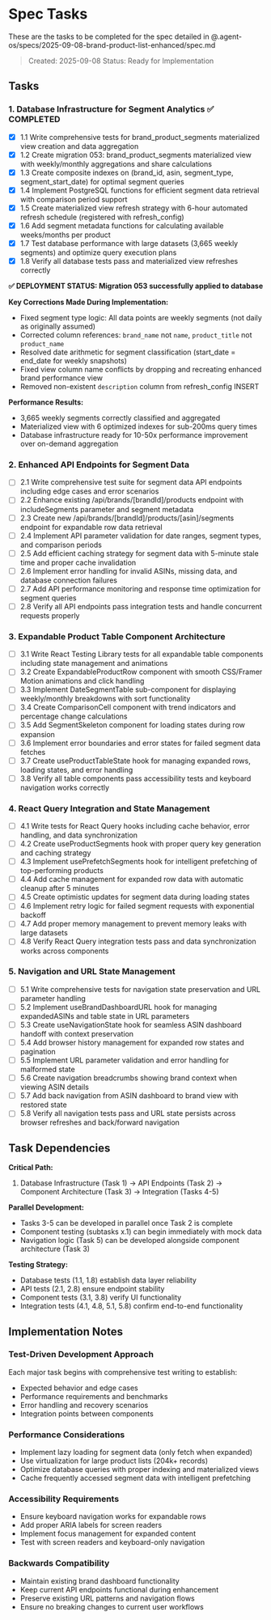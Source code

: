 # Spec Tasks

These are the tasks to be completed for the spec detailed in @.agent-os/specs/2025-09-08-brand-product-list-enhanced/spec.md

> Created: 2025-09-08
> Status: Ready for Implementation

## Tasks

### 1. Database Infrastructure for Segment Analytics ✅ COMPLETED

- [x] 1.1 Write comprehensive tests for brand_product_segments materialized view creation and data aggregation
- [x] 1.2 Create migration 053: brand_product_segments materialized view with weekly/monthly aggregations and share calculations
- [x] 1.3 Create composite indexes on (brand_id, asin, segment_type, segment_start_date) for optimal segment queries
- [x] 1.4 Implement PostgreSQL functions for efficient segment data retrieval with comparison period support
- [x] 1.5 Create materialized view refresh strategy with 6-hour automated refresh schedule (registered with refresh_config)
- [x] 1.6 Add segment metadata functions for calculating available weeks/months per product
- [x] 1.7 Test database performance with large datasets (3,665 weekly segments) and optimize query execution plans
- [x] 1.8 Verify all database tests pass and materialized view refreshes correctly

**✅ DEPLOYMENT STATUS: Migration 053 successfully applied to database**

**Key Corrections Made During Implementation:**
- Fixed segment type logic: All data points are weekly segments (not daily as originally assumed)
- Corrected column references: `brand_name` not `name`, `product_title` not `product_name`
- Resolved date arithmetic for segment classification (start_date = end_date for weekly snapshots)
- Fixed view column name conflicts by dropping and recreating enhanced brand performance view
- Removed non-existent `description` column from refresh_config INSERT

**Performance Results:**
- 3,665 weekly segments correctly classified and aggregated
- Materialized view with 6 optimized indexes for sub-200ms query times
- Database infrastructure ready for 10-50x performance improvement over on-demand aggregation

### 2. Enhanced API Endpoints for Segment Data

- [ ] 2.1 Write comprehensive test suite for segment data API endpoints including edge cases and error scenarios
- [ ] 2.2 Enhance existing /api/brands/[brandId]/products endpoint with includeSegments parameter and segment metadata
- [ ] 2.3 Create new /api/brands/[brandId]/products/[asin]/segments endpoint for expandable row data retrieval
- [ ] 2.4 Implement API parameter validation for date ranges, segment types, and comparison periods
- [ ] 2.5 Add efficient caching strategy for segment data with 5-minute stale time and proper cache invalidation
- [ ] 2.6 Implement error handling for invalid ASINs, missing data, and database connection failures
- [ ] 2.7 Add API performance monitoring and response time optimization for segment queries
- [ ] 2.8 Verify all API endpoints pass integration tests and handle concurrent requests properly

### 3. Expandable Product Table Component Architecture

- [ ] 3.1 Write React Testing Library tests for all expandable table components including state management and animations
- [ ] 3.2 Create ExpandableProductRow component with smooth CSS/Framer Motion animations and click handling
- [ ] 3.3 Implement DateSegmentTable sub-component for displaying weekly/monthly breakdowns with sort functionality
- [ ] 3.4 Create ComparisonCell component with trend indicators and percentage change calculations
- [ ] 3.5 Add SegmentSkeleton component for loading states during row expansion
- [ ] 3.6 Implement error boundaries and error states for failed segment data fetches
- [ ] 3.7 Create useProductTableState hook for managing expanded rows, loading states, and error handling
- [ ] 3.8 Verify all table components pass accessibility tests and keyboard navigation works correctly

### 4. React Query Integration and State Management

- [ ] 4.1 Write tests for React Query hooks including cache behavior, error handling, and data synchronization
- [ ] 4.2 Create useProductSegments hook with proper query key generation and caching strategy
- [ ] 4.3 Implement usePrefetchSegments hook for intelligent prefetching of top-performing products
- [ ] 4.4 Add cache management for expanded row data with automatic cleanup after 5 minutes
- [ ] 4.5 Create optimistic updates for segment data during loading states
- [ ] 4.6 Implement retry logic for failed segment requests with exponential backoff
- [ ] 4.7 Add proper memory management to prevent memory leaks with large datasets
- [ ] 4.8 Verify React Query integration tests pass and data synchronization works across components

### 5. Navigation and URL State Management

- [ ] 5.1 Write comprehensive tests for navigation state preservation and URL parameter handling
- [ ] 5.2 Implement useBrandDashboardURL hook for managing expandedASINs and table state in URL parameters
- [ ] 5.3 Create useNavigationState hook for seamless ASIN dashboard handoff with context preservation
- [ ] 5.4 Add browser history management for expanded row states and pagination
- [ ] 5.5 Implement URL parameter validation and error handling for malformed state
- [ ] 5.6 Create navigation breadcrumbs showing brand context when viewing ASIN details
- [ ] 5.7 Add back navigation from ASIN dashboard to brand view with restored state
- [ ] 5.8 Verify all navigation tests pass and URL state persists across browser refreshes and back/forward navigation

## Task Dependencies

**Critical Path:**
1. Database Infrastructure (Task 1) → API Endpoints (Task 2) → Component Architecture (Task 3) → Integration (Tasks 4-5)

**Parallel Development:**
- Tasks 3-5 can be developed in parallel once Task 2 is complete
- Component testing (subtasks x.1) can begin immediately with mock data
- Navigation logic (Task 5) can be developed alongside component architecture (Task 3)

**Testing Strategy:**
- Database tests (1.1, 1.8) establish data layer reliability
- API tests (2.1, 2.8) ensure endpoint stability
- Component tests (3.1, 3.8) verify UI functionality
- Integration tests (4.1, 4.8, 5.1, 5.8) confirm end-to-end functionality

## Implementation Notes

### Test-Driven Development Approach
Each major task begins with comprehensive test writing to establish:
- Expected behavior and edge cases
- Performance requirements and benchmarks
- Error handling and recovery scenarios
- Integration points between components

### Performance Considerations
- Implement lazy loading for segment data (only fetch when expanded)
- Use virtualization for large product lists (204k+ records)
- Optimize database queries with proper indexing and materialized views
- Cache frequently accessed segment data with intelligent prefetching

### Accessibility Requirements
- Ensure keyboard navigation works for expandable rows
- Add proper ARIA labels for screen readers
- Implement focus management for expanded content
- Test with screen readers and keyboard-only navigation

### Backwards Compatibility
- Maintain existing brand dashboard functionality
- Keep current API endpoints functional during enhancement
- Preserve existing URL patterns and navigation flows
- Ensure no breaking changes to current user workflows